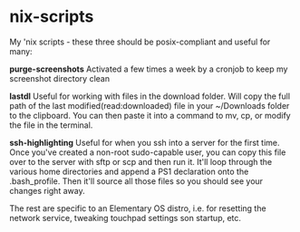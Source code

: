 # nix-scripts
My 'nix scripts - these three should be posix-compliant and useful for many:

**purge-screenshots** Activated a few times a week by a cronjob to keep my screenshot directory clean

**lastdl** Useful for working with files in the download folder. Will copy the full path of the last modified(read:downloaded) file in your ~/Downloads folder to the clipboard. You can then paste it into a command to mv, cp, or modify the file in the terminal.

**ssh-highlighting** Useful for when you ssh into a server for the first time. Once you've created a non-root sudo-capable user, you can copy this file over to the server with sftp or scp and then run it. It'll loop through the various home directories and append a PS1 declaration onto the .bash_profile. Then it'll source all those files so you should see your changes right away.

The rest are specific to an Elementary OS distro, i.e. for resetting the network service, tweaking touchpad settings son startup, etc.
